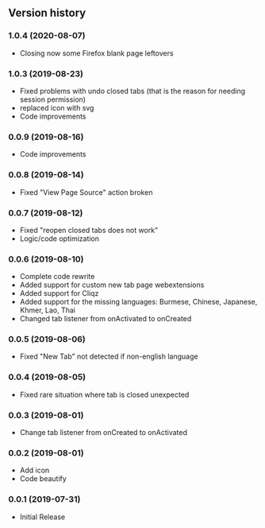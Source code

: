 Version history
---------------
### 1.0.4 (2020-08-07)
* Closing now some Firefox blank page leftovers

### 1.0.3 (2019-08-23)
* Fixed problems with undo closed tabs (that is the reason for needing session permission)
* replaced icon with svg
* Code improvements

### 0.0.9 (2019-08-16)
* Code improvements

### 0.0.8 (2019-08-14)
* Fixed "View Page Source" action broken

### 0.0.7 (2019-08-12)
* Fixed "reopen closed tabs does not work"
* Logic/code optimization

### 0.0.6 (2019-08-10)
* Complete code rewrite
* Added support for custom new tab page webextensions
* Added support for Cliqz
* Added support for the missing languages: Burmese, Chinese, Japanese, Khmer, Lao, Thai
* Changed tab listener from onActivated to onCreated

### 0.0.5 (2019-08-06)
* Fixed "New Tab" not detected if non-english language

### 0.0.4 (2019-08-05)
* Fixed rare situation where tab is closed unexpected

### 0.0.3 (2019-08-01)
* Change tab listener from onCreated to onActivated

### 0.0.2 (2019-08-01)
* Add icon
* Code beautify

### 0.0.1 (2019-07-31)
* Initial Release
